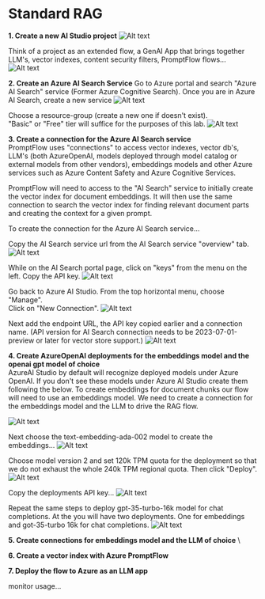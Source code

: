 # Standard RAG 



**1. Create a new AI Studio project**
![Alt text](../../media/new_project.png)

Think of a project as an extended flow, a GenAI App that brings together LLM's, vector indexes, content security filters, PromptFlow flows... 
![Alt text](../../media/new-aistudio-project.png)

**2. Create an Azure AI Search Service**
Go to Azure portal and search "Azure AI Search" service (Former Azure Cognitive Search).
Once you are in Azure AI Search, create a new service
![Alt text](../../media/new-AzureAI-search-service.png)

Choose a resource-group (create a new one if doesn't exist). \
"Basic" or "Free" tier will suffice for the purposes of this lab.
![Alt text](../../media/create-search-service-det.png)


**3. Create a connection for the Azure AI Search service** \
PromptFlow uses "connections" to access vector indexes, vector db's, LLM's (both AzureOpenAI, models deployed through model catalog or external models from other vendors), embeddings models and other Azure services such as Azure Content Safety and Azure Cognitive Services.

PromptFlow will need to access to the "AI Search" service to initially create the vector index for document embeddings. It will then use the same connection to search the vector index for finding relevant document parts and creating the context for a given prompt.

To create the connection for the Azure AI Search service...

Copy the AI Search service url from the AI Search service "overview" tab. 
![Alt text](../../media/aisearchconn02.png)

While on the AI Search portal page, click on "keys" from the menu on the left. Copy the API key.
![Alt text](../../media/aisearchconn01.png)

Go back to Azure AI Studio. From the top horizontal menu, choose "Manage". \
Click on "New Connection".
![Alt text](../../media/aisearchconn03.png)

Next add the endpoint URL, the API key copied earlier and a connection name. 
(API version for AI Search connection needs to be 2023-07-01-preview or later for vector store support.)
![Alt text](../../media/aisearchconn04.png)


**4. Create AzureOpenAI deployments for the embeddings model and the openai gpt model of choice** \
AzureAI Studio by default will recognize deployed models under Azure OpenAI. 
If you don't see these models under Azure AI Studio create them following the below.
To create embeddings for document chunks our flow will need to use an embeddings model. We need to create a connection for the embeddings model and the LLM to drive the RAG flow.

![Alt text](../../media/aoaimodel-deploy01.png)

Next choose the text-embedding-ada-002 model to create the embeddings...
![Alt text](../../media/aoaimodel-deploy02.png)

Choose model version 2 and set 120k TPM quota for the deployment so that we do not exhaust the whole 240k TPM regional quota. Then click "Deploy".
![Alt text](../../media/aoaimodel-deploy03.png)

Copy the deployments API key...
![Alt text](../../media/aoaimodel-deploy04.png)

Repeat the same steps to deploy gpt-35-turbo-16k model for chat completions.
At the you will have two deployments. One for embeddings and got-35-turbo 16k for chat completions.
![Alt text](../../media/aoaimodel-deploy05.png)

**5. Create connections for embeddings model and the LLM of choice** \



**6. Create a vector index with Azure PromptFlow**

**7. Deploy the flow to Azure as an LLM app**

monitor usage...
